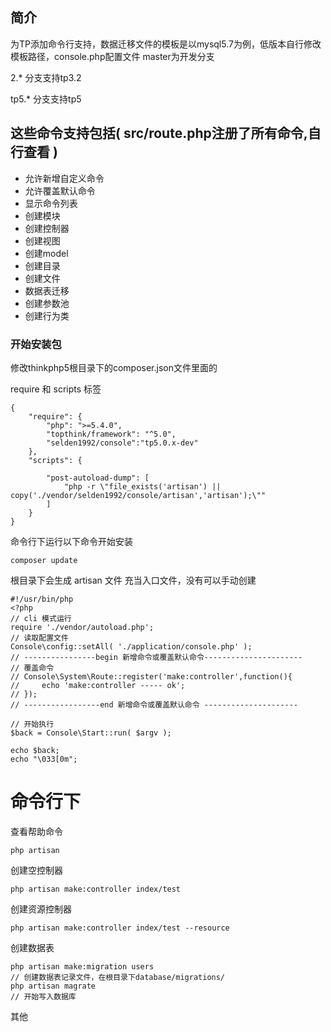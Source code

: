 ﻿## 简介

为TP添加命令行支持，数据迁移文件的模板是以mysql5.7为例，低版本自行修改模板路径，console.php配置文件
master为开发分支

2.* 分支支持tp3.2

tp5.* 分支支持tp5

## 这些命令支持包括( src/route.php注册了所有命令,自行查看 )

*  允许新增自定义命令
*  允许覆盖默认命令
*  显示命令列表
*  创建模块
*  创建控制器
*  创建视图
*  创建model
*  创建目录
*  创建文件
*  数据表迁移
*  创建参数池
*  创建行为类

### 开始安装包
修改thinkphp5根目录下的composer.json文件里面的

require 和 scripts 标签

    {
        "require": {
            "php": ">=5.4.0",
            "topthink/framework": "^5.0",
            "selden1992/console":"tp5.0.x-dev"
        },
        "scripts": {

            "post-autoload-dump": [
                "php -r \"file_exists('artisan') || copy('./vendor/selden1992/console/artisan','artisan');\""
            ]
        }
    }

命令行下运行以下命令开始安装
    
    composer update

根目录下会生成 artisan 文件 充当入口文件，没有可以手动创建

    #!/usr/bin/php
    <?php
    // cli 模式运行
    require './vendor/autoload.php';
    // 读取配置文件
    Console\config::setAll( './application/console.php' );
    // ----------------begin 新增命令或覆盖默认命令----------------------
    // 覆盖命令
    // Console\System\Route::register('make:controller',function(){
    //     echo 'make:controller ----- ok';
    // });
    // -----------------end 新增命令或覆盖默认命令 ---------------------
    
    // 开始执行
    $back = Console\Start::run( $argv );
    
    echo $back;
    echo "\033[0m";

# 命令行下
查看帮助命令

    php artisan

创建空控制器

    php artisan make:controller index/test
    
创建资源控制器

    php artisan make:controller index/test --resource
    
创建数据表

    php artisan make:migration users
    // 创建数据表记录文件，在根目录下database/migrations/
    php artisan magrate
    // 开始写入数据库

其他
    
   





